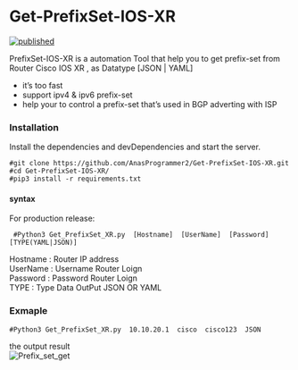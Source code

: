 <h1 class="code-line" data-line-start=0 data-line-end=1 ><a id="GetPrefixSetIOSXR_0"></a>Get-PrefixSet-IOS-XR</h1>
<p class="has-line-data" data-line-start="3" data-line-end="4"><a href="https://developer.cisco.com/codeexchange/github/repo/AnasProgrammer2/Get-PrefixSet-IOS-XR"><img src="https://static.production.devnetcloud.com/codeexchange/assets/images/devnet-published.svg" alt="published"></a></p>
<p class="has-line-data" data-line-start="5" data-line-end="6">PrefixSet-IOS-XR is a automation Tool that help you to get prefix-set from Router Cisco IOS XR , as Datatype [JSON | YAML]</p>
<ul>
<li class="has-line-data" data-line-start="7" data-line-end="8">it’s too fast</li>
<li class="has-line-data" data-line-start="8" data-line-end="9">support ipv4 &amp; ipv6 prefix-set</li>
<li class="has-line-data" data-line-start="9" data-line-end="10">help your to control a prefix-set that’s used in BGP adverting with ISP</li>
</ul>
<h3 class="code-line" data-line-start=16 data-line-end=17 ><a id="Installation_16"></a>Installation</h3>
<p class="has-line-data" data-line-start="19" data-line-end="20">Install the dependencies and devDependencies and start the server.</p>
<pre><code class="has-line-data" data-line-start="22" data-line-end="26" class="language-sh"><span class="hljs-comment">#git clone https://github.com/AnasProgrammer2/Get-PrefixSet-IOS-XR.git</span>
<span class="hljs-comment">#cd Get-PrefixSet-IOS-XR/</span>
<span class="hljs-comment">#pip3 install -r requirements.txt</span>
</code></pre>
<h4 class="code-line" data-line-start=28 data-line-end=29 ><a id="syntax_28"></a>syntax</h4>
<p class="has-line-data" data-line-start="29" data-line-end="30">For production release:</p>
<pre><code class="has-line-data" data-line-start="31" data-line-end="33" class="language-sh"> <span class="hljs-comment">#Python3 Get_PrefixSet_XR.py  [Hostname]  [UserName]  [Password]  [TYPE(YAML|JSON)]</span>
</code></pre>
<p class="has-line-data" data-line-start="33" data-line-end="37">Hostname : Router  IP address<br>
UserName : Username Router Loign<br>
Password : Password Router Loign<br>
TYPE : Type Data OutPut JSON OR YAML</p>
<h3 class="code-line" data-line-start=40 data-line-end=41 ><a id="Exmaple_40"></a>Exmaple</h3>
<pre><code class="has-line-data" data-line-start="43" data-line-end="45" class="language-sh"><span class="hljs-comment">#Python3 Get_PrefixSet_XR.py  10.10.20.1  cisco  cisco123  JSON</span>
</code></pre>
<p class="has-line-data" data-line-start="45" data-line-end="47">the output result<br>
<img src="https://user-images.githubusercontent.com/15816300/89223032-bd15cd00-d5de-11ea-9619-fefcacdefa80.png" alt="Prefix_set_get"></p>
